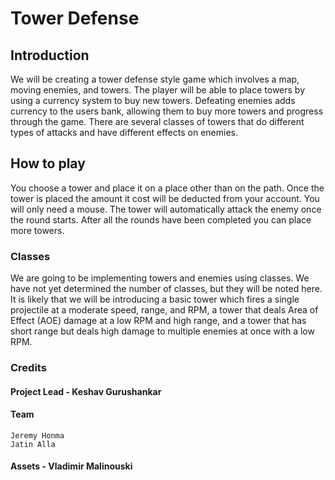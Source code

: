 # Tower Defense 

## Introduction 
We will be creating a tower defense style game which involves a map, moving enemies, and towers. The player will be able to place towers by using a currency system to buy new towers. Defeating enemies adds currency to the users bank, allowing them to buy more towers and progress through the game. There are several classes of towers that do different types of attacks and have different effects on enemies. 
## How to play 
You choose a tower and place it on a place other than on the path. Once the tower is placed the amount it cost will be deducted from your account. You will only need a mouse. The tower will automatically attack the enemy once the round starts. After all the rounds have been completed you can place more towers. 
### Classes
We are going to be implementing towers and enemies using classes. We have not yet determined the number of classes, but they will be noted here. It is likely that we will be introducing a basic tower which fires a single projectile at a moderate speed, range, and RPM, a tower that deals Area of Effect (AOE) damage at a low RPM and high range,  and a tower that has short range but deals high damage to multiple enemies at once with a low RPM.  
### Credits 
#### Project Lead - Keshav Gurushankar
#### Team 
	Jeremy Honma
	Jatin Alla 
#### Assets - Vladimir Malinouski 